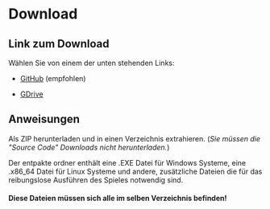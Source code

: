 # Download

## Link zum Download
Wählen Sie von einem der unten stehenden Links:

*    [GitHub](https://github.com/4bitFox/Besser/releases) (empfohlen)

*    [GDrive](https://drive.google.com/drive/folders/1e4s5fci1XtSpqDLN_vfkZPdgL16kd2Eg?usp=sharing)

## Anweisungen
Als ZIP herunterladen und in einen Verzeichnis extrahieren. (*Sie müssen die "Source Code" Downloads nicht herunterladen.*)

Der entpakte ordner enthält eine .EXE Datei für Windows Systeme, eine .x86_64 Datei für Linux Systeme und andere, zusätzliche Dateien die für das reibungslose Ausführen des Spieles notwendig sind.
#### Diese Dateien müssen sich alle im selben Verzeichnis befinden!
